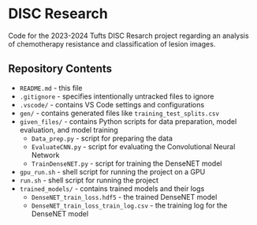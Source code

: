 # DISC Research
Code for the 2023-2024 Tufts DISC Resarch project regarding an analysis of chemotherapy resistance and classification of lesion images.

## Repository Contents
* `README.md` - this file
* `.gitignore` - specifies intentionally untracked files to ignore
* `.vscode/` - contains VS Code settings and configurations
* `gen/` - contains generated files like `training_test_splits.csv`
* `given_files/` - contains Python scripts for data preparation, model evaluation, and model training
  * `Data_prep.py` - script for preparing the data
  * `EvaluateCNN.py` - script for evaluating the Convolutional Neural Network
  * `TrainDenseNET.py` - script for training the DenseNET model
* `gpu_run.sh` - shell script for running the project on a GPU
* `run.sh` - shell script for running the project
* `trained_models/` - contains trained models and their logs
  * `DenseNET_train_loss.hdf5` - the trained DenseNET model
  * `DenseNET_train_loss_train_log.csv` - the training log for the DenseNET model
